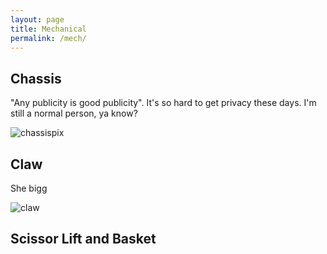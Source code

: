 ```yaml
---
layout: page
title: Mechanical
permalink: /mech/
---
```


## Chassis

"Any publicity is good publicity". It's so hard to get privacy these days. I'm still a normal person, ya know?

![chassispix](/assets/popirozzi.jpg)

## Claw

She bigg 

![claw](/assets/claw.jpg)

##  Scissor Lift and Basket